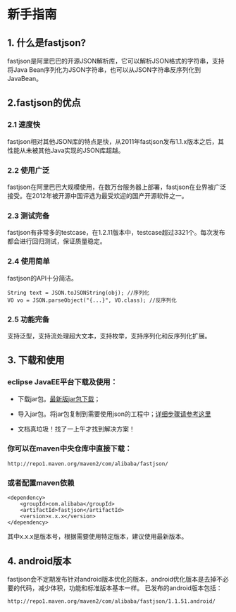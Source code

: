 # 新手指南

## 1. 什么是fastjson?
fastjson是阿里巴巴的开源JSON解析库，它可以解析JSON格式的字符串，支持将Java Bean序列化为JSON字符串，也可以从JSON字符串反序列化到JavaBean。

## 2.fastjson的优点
### 2.1 速度快
fastjson相对其他JSON库的特点是快，从2011年fastjson发布1.1.x版本之后，其性能从未被其他Java实现的JSON库超越。

### 2.2 使用广泛
fastjson在阿里巴巴大规模使用，在数万台服务器上部署，fastjson在业界被广泛接受。在2012年被开源中国评选为最受欢迎的国产开源软件之一。

### 2.3 测试完备
fastjson有非常多的testcase，在1.2.11版本中，testcase超过3321个。每次发布都会进行回归测试，保证质量稳定。

### 2.4 使用简单
fastjson的API十分简洁。

    String text = JSON.toJSONString(obj); //序列化
    VO vo = JSON.parseObject("{...}", VO.class); //反序列化

### 2.5 功能完备
支持泛型，支持流处理超大文本，支持枚举，支持序列化和反序列化扩展。

## 3. 下载和使用
### eclipse JavaEE平台下载及使用：

   * 下载jar包。[最新版jar包下载](https://repo1.maven.org/maven2/com/alibaba/fastjson/1.2.53/fastjson-1.2.53.jar)；

   * 导入jar包。将jar包复制到需要使用json的工程中；[详细步骤请参考这里](https://blog.csdn.net/baidu_37107022/article/details/70876993)

   * 文档真垃圾！找了一上午才找到解决方案！

### 你可以在maven中央仓库中直接下载：

    http://repo1.maven.org/maven2/com/alibaba/fastjson/

### 或者配置maven依赖

    <dependency>
        <groupId>com.alibaba</groupId>
        <artifactId>fastjson</artifactId>
        <version>x.x.x</version>
    </dependency>

其中x.x.x是版本号，根据需要使用特定版本，建议使用最新版本。

## 4. android版本
fastjson会不定期发布针对android版本优化的版本，android优化版本是去掉不必要的代码，减少体积，功能和标准版本基本一样。
已发布的android版本包括：

    http://repo1.maven.org/maven2/com/alibaba/fastjson/1.1.51.android/

